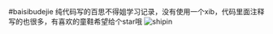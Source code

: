 #baisibudejie
纯代码写的百思不得姐学习记录，没有使用一个xib，代码里面注释写的也很多，有喜欢的童鞋希望给个star哦
![shipin](https://github.com/Tomous/baisibudejie/commit/b5271772858dab30a8c9cac4ceb410264bda43dd)

